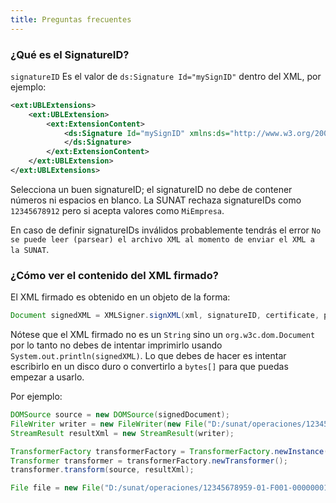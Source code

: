 ```yaml
---
title: Preguntas frecuentes
---
```


### ¿Qué es el SignatureID?

`signatureID` Es el valor de `ds:Signature Id="mySignID"` dentro del XML, por ejemplo:

```xml {5}
<ext:UBLExtensions>
    <ext:UBLExtension>
        <ext:ExtensionContent>
            <ds:Signature Id="mySignID" xmlns:ds="http://www.w3.org/2000/09/xmldsig#">                              
            </ds:Signature>
        </ext:ExtensionContent>
    </ext:UBLExtension>
</ext:UBLExtensions>
```

Selecciona un buen signatureID; el signatureID no debe de contener números ni espacios en blanco. La SUNAT rechaza signatureIDs como `12345678912` pero si acepta valores como `MiEmpresa`.

En caso de definir signatureIDs inválidos probablemente tendrás el error `No se puede leer (parsear) el archivo XML al momento de enviar el XML a la SUNAT`.

### ¿Cómo ver el contenido del XML firmado?

El XML firmado es obtenido en un objeto de la forma:

```java
Document signedXML = XMLSigner.signXML(xml, signatureID, certificate, privateKey);
```

Nótese que el XML firmado no es un `String` sino un `org.w3c.dom.Document` por lo tanto no debes de intentar imprimirlo usando `System.out.println(signedXML)`. Lo que debes de hacer es intentar escribirlo en un disco duro o convertirlo a `bytes[]` para que puedas empezar a usarlo.

Por ejemplo:

```java
DOMSource source = new DOMSource(signedDocument);
FileWriter writer = new FileWriter(new File("D:/sunat/operaciones/12345678959-01-F001-00000001.xml"));
StreamResult resultXml = new StreamResult(writer);

TransformerFactory transformerFactory = TransformerFactory.newInstance();
Transformer transformer = transformerFactory.newTransformer();
transformer.transform(source, resultXml);

File file = new File("D:/sunat/operaciones/12345678959-01-F001-00000001.xml"); // Este archivo contiene el XML firmado
```
